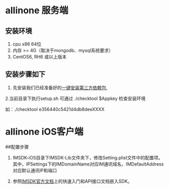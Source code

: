 # allinone  服务端
## 安装环境
1. cpu x86 64位
2. 内存 >= 4G（取决于mongodb、mysql系统要求）
3. CentOS6, RH6 或以上版本

## 安装步骤如下
1. 先安装我们已经准备好的[一键安装第三方依赖包](https://github.com/imsdk/allinone-dep), 

2.当前目录下执行setup.sh 
  可通过 ./checktool   $Appkey 检查安装环境

  如：./checktool e356440c5421d4db8deeXXXX

# allinone  iOS客户端

##配置步骤
1. IMSDK-iOS目录下IMSDK-Lib文件夹下，修改Setting.plist文件中的配置项。其中，IPSettings下的IMDomainName对应IM通讯域名，IMDefaultAddress对应默认通讯IP和端口

2. 参照[IMSDK官方文档](http://docs.imsdk.im)上的快速入门和API接口文档嵌入SDK。

